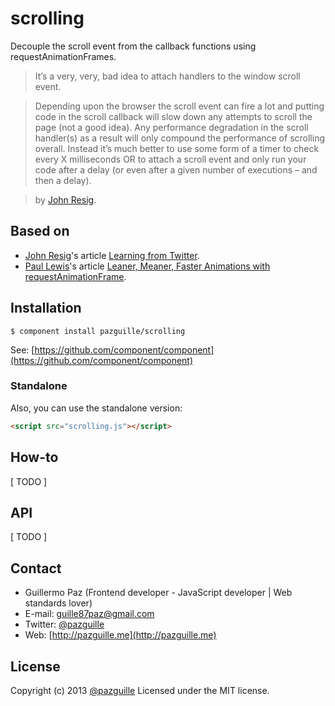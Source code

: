 # scrolling

Decouple the scroll event from the callback functions using requestAnimationFrames.

> It’s a very, very, bad idea to attach handlers to the window scroll event.

> Depending upon the browser the scroll event can fire a lot and putting code in the scroll callback will slow down any attempts to scroll the page (not a good idea). Any performance degradation in the scroll handler(s) as a result will only compound the performance of scrolling overall. Instead it’s much better to use some form of a timer to check every X milliseconds OR to attach a scroll event and only run your code after a delay (or even after a given number of executions – and then a delay).

> by [John Resig](http://ejohn.org/blog/learning-from-twitter/).

## Based on
- [John Resig](https://twitter.com/jeresig)'s article [Learning from Twitter](http://ejohn.org/blog/learning-from-twitter/).
- [Paul Lewis](https://twitter.com/aerotwist)'s article [Leaner, Meaner, Faster Animations with requestAnimationFrame](http://www.html5rocks.com/en/tutorials/speed/animations/#debouncing-scroll-events).


## Installation

    $ component install pazguille/scrolling

See: [https://github.com/component/component](https://github.com/component/component)

### Standalone
Also, you can use the standalone version:
```html
<script src="scrolling.js"></script>
```

## How-to
[ TODO ]

## API
[ TODO ]

## Contact
- Guillermo Paz (Frontend developer - JavaScript developer | Web standards lover)
- E-mail: [guille87paz@gmail.com](mailto:guille87paz@gmail.com)
- Twitter: [@pazguille](http://twitter.com/pazguille)
- Web: [http://pazguille.me](http://pazguille.me)

## License
Copyright (c) 2013 [@pazguille](http://twitter.com/pazguille) Licensed under the MIT license.

